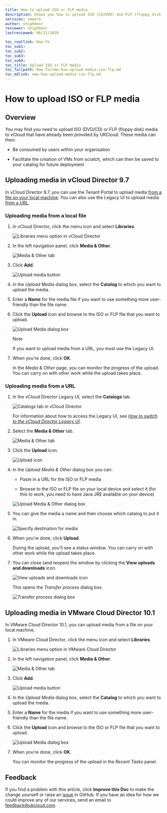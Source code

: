 ```yaml
---
title: How to upload ISO or FLP media
description: Shows you how to upload ISO (CD/DVD) and FLP (floppy disk) media within the vCloud Director/VMware Cloud Director Tenant Portal
services: vmware
author: shighmoor
reviewer: shighmoor
lastreviewed: 06/11/2020

toc_rootlink: How To
toc_sub1:
toc_sub2:
toc_sub3:
toc_sub4:
toc_title: Upload ISO or FLP media
toc_fullpath: How To/vmw-how-upload-media-iso-flp.md
toc_mdlink: vmw-how-upload-media-iso-flp.md
---
```


# How to upload ISO or FLP media

## Overview

You may find you need to upload ISO (DVD/CD) or FLP (floppy disk) media to vCloud that have already been provided by UKCloud. These media can then:

- Be consumed by users within your organisation

- Facilitate the creation of VMs from scratch, which can then be saved to your catalog for future deployment

## Uploading media in vCloud Director 9.7

In vCloud Director 9.7, you can use the Tenant Portal to upload media [from a file on your local machine](#uploading-media-from-a-local-file). You can also use the Legacy UI to upload media [from a URL](#uploading-media-from-a-url).

### Uploading media from a local file

1. In vCloud Director, click the menu icon and select **Libraries**.

    ![Libraries menu option in vCloud Director](images/vmw-vcd-mnu-libraries.png)

2. In the left navigation panel, click **Media & Other**.

    ![Media & Other tab](images/vmw-vcd-mnu-media.png)

3. Click **Add**.

    ![Upload media button](images/vmw-vcd-btn-add-media.png)

4. In the *Upload Media* dialog box, select the **Catalog** to which you want to upload the media.

5. Enter a **Name** for the media file if you want to use something more user-friendly than the file name.

6. Click the **Upload** icon and browse to the ISO or FLP file that you want to upload.

    ![Upload Media dialog box](images/vmw-vcd91-upload-media.png)

    > [!NOTE]
    > If you want to upload media from a URL, you must use the Legacy UI.

7. When you're done, click **OK**.

    In the *Media & Other* page, you can monitor the progress of the upload. You can carry on with other work while the upload takes place.

### Uploading media from a URL

1. In the vCloud Director Legacy UI, select the **Catalogs** tab.

    ![Catalogs tab in vCloud Director](images/vmw-vcd-tab-catalogs.png)

    For information about how to access the Legacy UI, see [*How to switch to the vCloud Director Legacy UI*](vmw-how-switch-web-console.md).

2. Select the **Media & Other** tab.

    ![Media & Other tab](images/vmw-vcd-tab-media.png)

3. Click the **Upload** icon.

    ![Upload icon](images/vmw-vcd-ico-upload-media.png)

4. In the *Upload Media & Other* dialog box you can:

    - Paste in a URL for the ISO or FLP media

    - Browse to the ISO or FLP file on your local device and select it (for this to work, you need to have Java JRE available on your device)

    ![Upload Media & Other dialog box](images/vmw-vcd-upload-media-source.png)

5. You can give the media a name and then choose which catalog to put it in.

    ![Specify destination for media](images/vmw-vcd-upload-media-destination.png)

6. When you're done, click **Upload**.

    During the upload, you'll see a status window. You can carry on with other work while the upload takes place.

7. You can close (and reopen) the window by clicking the **View uploads and downloads** icon.

    ![View uploads and downloads icon](images/vmw-vcd-ico-upload-progress.png)

    This opens the *Transfer process* dialog box.

    ![Transfer process dialog box](images/vmw-vcd-transfer-process.png)

## Uploading media in VMware Cloud Director 10.1

In VMware Cloud Director 10.1, you can upload media from a file on your local machine.

1. In VMware Cloud Director, click the menu icon and select **Libraries**.

    ![Libraries menu option in VMware Cloud Director](images/vmw-vcd10.1-mnu-libraries.png)

2. In the left navigation panel, click **Media & Other**.

    ![Media & Other tab](images/vmw-vcd10.1-mnu-media.png)

3. Click **Add**.

    ![Upload media button](images/vmw-vcd-btn-add-media.png)

4. In the *Upload Media* dialog box, select the **Catalog** to which you want to upload the media.

5. Enter a **Name** for the media if you want to use something more user-friendly than the file name.

6. Click the **Upload** icon and browse to the ISO or FLP file that you want to upload.

    ![Upload Media dialog box](images/vmw-vcd10.1-upload-media.png)

7. When you're done, click **OK**.

    You can monitor the progress of the upload in the *Recent Tasks* panel.

## Feedback

If you find a problem with this article, click **Improve this Doc** to make the change yourself or raise an [issue](https://github.com/UKCloud/documentation/issues) in GitHub. If you have an idea for how we could improve any of our services, send an email to <feedback@ukcloud.com>.
